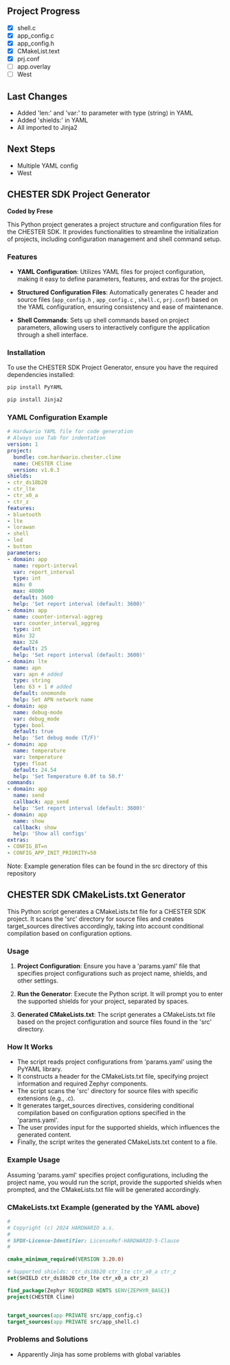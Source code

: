 ## Project Progress
- [x] shell.c
- [x] app_config.c 
- [x] app_config.h
- [x] CMakeList.text
- [x] prj.conf
- [ ] app.overlay
- [ ] West
## Last Changes
- Added 'len:' and 'var:' to parameter with type (string) in YAML
- Added 'shields:' in YAML
- All imported to Jinja2
## Next Steps
- Multiple YAML config
- West
## CHESTER SDK Project Generator

**Coded by Frese**

This Python project generates a project structure and configuration files for the CHESTER SDK. It provides functionalities to streamline the initialization of projects, including configuration management and shell command setup.

### Features

- **YAML Configuration**: Utilizes YAML files for project configuration, making it easy to define parameters, features, and extras for the project.

- **Structured Configuration Files**: Automatically generates C header and source files (`app_config.h` , `app_config.c` , `shell.c`, `prj.conf`) based on the YAML configuration, ensuring consistency and ease of maintenance.

- **Shell Commands**: Sets up shell commands based on project parameters, allowing users to interactively configure the application through a shell interface.

### Installation

To use the CHESTER SDK Project Generator, ensure you have the required dependencies installed:

```bash
pip install PyYAML
```
```bash
pip install Jinja2
```
### YAML Configuration Example

```yaml
# Hardwario YAML file for code generation
# Always use Tab for indentation
version: 1
project:
  bundle: com.hardwario.chester.clime
  name: CHESTER Clime
  version: v1.0.3
shields:
- ctr_ds18b20 
- ctr_lte 
- ctr_x0_a 
- ctr_z
features:
- bluetooth
- lte
- lorawan
- shell
- led
- button
parameters:
- domain: app
  name: report-interval
  var: report_interval
  type: int
  min: 0
  max: 40000  
  default: 3600
  help: 'Set report interval (default: 3600)'
- domain: app
  name: counter-interval-aggreg
  var: counter_interval_aggreg
  type: int
  min: 32
  max: 324  
  default: 25
  help: 'Set report interval (default: 3600)'
- domain: lte
  name: apn
  var: apn # added 
  type: string
  len: 63 + 1 # added
  default: onomondo
  help: Set APN network name
- domain: app
  name: debug-mode
  var: debug_mode
  type: bool
  default: true
  help: 'Set debug mode (T/F)'
- domain: app
  name: temperature
  var: temperature
  type: float
  default: 24.54
  help: 'Set Temperature 0.0f to 50.f'
commands:
- domain: app
  name: send
  callback: app_send
  help: 'Set report interval (default: 3600)'
- domain: app
  name: show
  callback: show
  help: 'Show all configs'
extras:
- CONFIG_BT=n
- CONFIG_APP_INIT_PRIORITY=50
```
Note: Example generation files can be found in the src directory of this repository

## CHESTER SDK CMakeLists.txt Generator

This Python script generates a CMakeLists.txt file for a CHESTER SDK project. It scans the 'src' directory for source files and creates target_sources directives accordingly, taking into account conditional compilation based on configuration options.

### Usage

1. **Project Configuration**: Ensure you have a 'params.yaml' file that specifies project configurations such as project name, shields, and other settings.

2. **Run the Generator**: Execute the Python script. It will prompt you to enter the supported shields for your project, separated by spaces.

3. **Generated CMakeLists.txt**: The script generates a CMakeLists.txt file based on the project configuration and source files found in the 'src' directory.

### How It Works

- The script reads project configurations from 'params.yaml' using the PyYAML library.
- It constructs a header for the CMakeLists.txt file, specifying project information and required Zephyr components.
- The script scans the 'src' directory for source files with specific extensions (e.g., .c).
- It generates target_sources directives, considering conditional compilation based on configuration options specified in the 'params.yaml'.
- The user provides input for the supported shields, which influences the generated content.
- Finally, the script writes the generated CMakeLists.txt content to a file.

### Example Usage

Assuming 'params.yaml' specifies project configurations, including the project name, you would run the script, provide the supported shields when prompted, and the CMakeLists.txt file will be generated accordingly.

### CMakeLists.txt Example (generated by the YAML above)
```cmake
#
# Copyright (c) 2024 HARDWARIO a.s.
#
# SPDX-License-Identifier: LicenseRef-HARDWARIO-5-Clause
#

cmake_minimum_required(VERSION 3.20.0)

# Supported shields: ctr_ds18b20 ctr_lte ctr_x0_a ctr_z 
set(SHIELD ctr_ds18b20 ctr_lte ctr_x0_a ctr_z)

find_package(Zephyr REQUIRED HINTS $ENV{ZEPHYR_BASE})
project(CHESTER Clime)


target_sources(app PRIVATE src/app_config.c)
target_sources(app PRIVATE src/app_shell.c)
```
### Problems and Solutions
- Apparently Jinja has some problems with global variables
